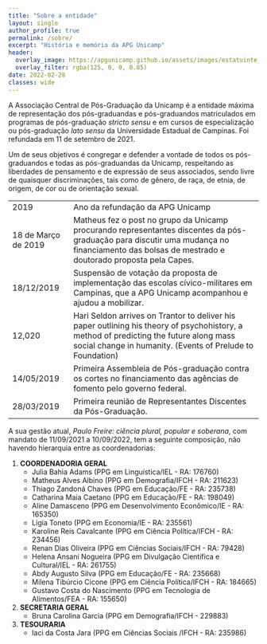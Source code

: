 ```yaml
---
title: "Sobre a entidade"
layout: single
author_profile: true
permalink: /sobre/
excerpt: "História e memória da APG Unicamp"
header:
  overlay_image: https://apgunicamp.github.io/assets/images/estatuinte_apg.jpg
  overlay_filter: rgba(125, 0, 0, 0.85)
date: 2022-02-28
classes: wide
---
```


A Associação Central de Pós-Graduação da Unicamp é a entidade máxima de representação dos pós-graduandas e pós-graduandos matriculados em programas de pós-graduação *stricto sensu* e em cursos de especialização ou pós-graduação *lato sensu* da Universidade Estadual de Campinas. Foi refundada em 11 de setembro de 2021.

Um de seus objetivos é congregar e defender a vontade de todos os pós-graduandos e todas as pós-graduandas da Unicamp, respeitando as liberdades de pensamento e de expressão de seus associados, sendo livre de quaisquer discriminações, tais como de gênero, de raça, de etnia, de origem, de cor ou de orientação sexual.


<table class="timeline-md">
  <tbody>
      <tr>
      <td>2019</td>
      <td> Ano da refundação da APG Unicamp </td>
    </tr>
    <tr>
      <td>18 de Março de 2019</td>
      <td>Matheus fez o post no grupo da Unicamp procurando representantes discentes da pós-graduação para discutir uma mudança no financiamento das bolsas de mestrado e doutorado proposta pela Capes.</td>
    </tr>
    <tr>
      <td>18/12/2019</td>
      <td>Suspensão de votação da proposta de implementação das escolas cívico-militares em Campinas, que a APG Unicamp acompanhou e ajudou a mobilizar.</td>
    </tr>
    <tr>
      <td>12,020</td>
      <td>Hari Seldon arrives on Trantor to deliver his paper outlining his theory of psychohistory, a method of predicting the future along mass social change in humanity. (Events of Prelude to Foundation)</td>
    </tr>
    <tr>
      <td>14/05/2019</td>
      <td>Primeira Assembleia de Pós-graduação contra os cortes no financiamento das agências de fomento pelo governo federal.</td>
    </tr>
    <tr>
      <td>28/03/2019</td>
      <td>Primeira reunião de Representantes Discentes da Pós-Graduação.</td>
    </tr>
  </tbody>
</table>                                   

A sua gestão atual, *Paulo Freire: ciência plural, popular e soberana*, com mandato de 11/09/2021 a 10/09/2022, tem a seguinte composição, não havendo hierarquia entre as coordenadorias:

<ol>
  <li> <b>COORDENADORIA GERAL</b>
     <ul>  
     <li> Julia Bahia Adams (PPG em Linguística/IEL - RA: 176760) </li>
     <li> Matheus Alves Albino (PPG em Demografia/IFCH - RA: 211623) </li>
     <li> Thiago Zandoná Chaves (PPG em Educação/FE - RA: 235738) </li>
     <li> Catharina Maia Caetano (PPG em Educação/FE - RA: 198049) </li>
     <li> Aline Damasceno (PPG em Desenvolvimento Econômico/IE - RA: 165350) </li>
     <li> Ligia Toneto (PPG em Economia/IE - RA: 235561) </li>
     <li> Karoline Reis Cavalcante (PPG em Ciência Política/IFCH - RA: 234456) </li>
     <li> Renan Dias Oliveira (PPG em Ciências Sociais/IFCH - RA: 79428) </li>
     <li> Helena Ansani Nogueira (PPG em Divulgação Científica e Cultural/IEL - RA: 261755) </li>
     <li> Abdy Augusto Silva (PPG em Educação/FE - RA: 235668) </li>
     <li> Milena Tibúrcio Cicone (PPG em Ciência Política/IFCH - RA: 184665) </li>
     <li> Gustavo Costa do Nascimento (PPG em Tecnologia de Alimentos/FEA - RA: 155650) </li>
     </ul> 
  <li> <b>SECRETARIA GERAL</b>
    <ul>
      <li> Bruna Carolina Garcia (PPG em Demografia/IFCH - 229883) </li>
    </ul>   
  <li> <b>TESOURARIA</b>
    <ul>
      <li> Iaci da Costa Jara (PPG em Ciências Sociais /IFCH - RA: 235986) </li>
    </ul>  
<ol>